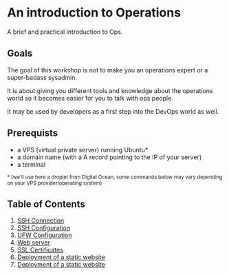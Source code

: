 # An introduction to Operations

A brief and practical introduction to Ops.

## Goals

The goal of this workshop is not to make you an operations expert or a super-badass sysadmin.

It is about giving you different tools and knowledge about the operations world so it becomes easier for you to talk with ops people.

It may be used by developers as a first step into the DevOps world as well.

## Prerequists

- a VPS (virtual private server) running Ubuntu\*
- a domain name (with a A record pointing to the IP of your server)
- a terminal

<small>\* (we'll use here a droplet from Digital Ocean, some commands below may vary depending on your VPS provider/operating system)</small>

## Table of Contents

1. [SSH Connection](1.ssh_connection.md)
2. [SSH Configuration](2.ssh_configuration.md)
3. [UFW Configuration](3.ufw_configuration.md)
4. [Web server](4.web_server.md)
5. [SSL Certificates](5.ssl_certificates.md)
6. [Deployment of a static website](6.deployment.md)
7. [Deployment of a static website](7.bonus.md)

